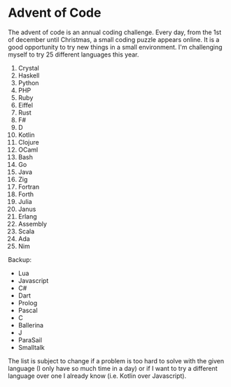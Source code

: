 # Advent of Code
The advent of code is an annual coding challenge. Every day, from the 1st of december until Christmas, a small coding puzzle appears online. It is a good opportunity to try new things in a small environment. I'm challenging myself to try 25 different languages this year.

1. Crystal
2. Haskell
3. Python
4. PHP
5. Ruby
6. Eiffel
7. Rust
8. F#
9. D
10. Kotlin
11. Clojure
12. OCaml
13. Bash
14. Go
15. Java
16. Zig
17. Fortran
18. Forth
19. Julia
20. Janus
21. Erlang
22. Assembly
23. Scala
24. Ada
25. Nim

Backup:
- Lua
- Javascript
- C#
- Dart
- Prolog
- Pascal
- C
- Ballerina
- J
- ParaSail
- Smalltalk

The list is subject to change if a problem is too hard to solve with the given language (I only have so much time in a day) or if I want to try a different language over one I already know (i.e. Kotlin over Javascript).
